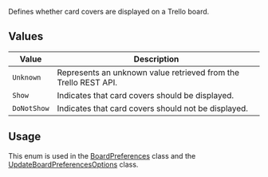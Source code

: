 Defines whether card covers are displayed on a Trello board.

## Values
| Value | Description |
| --- | --- |
| `Unknown` | Represents an unknown value retrieved from the Trello REST API. |
| `Show` | Indicates that card covers should be displayed. |
| `DoNotShow` | Indicates that card covers should not be displayed. |

## Usage
This enum is used in the [BoardPreferences](BoardPreferences) class and the [UpdateBoardPreferencesOptions](UpdateBoardPreferencesOptions) class.
